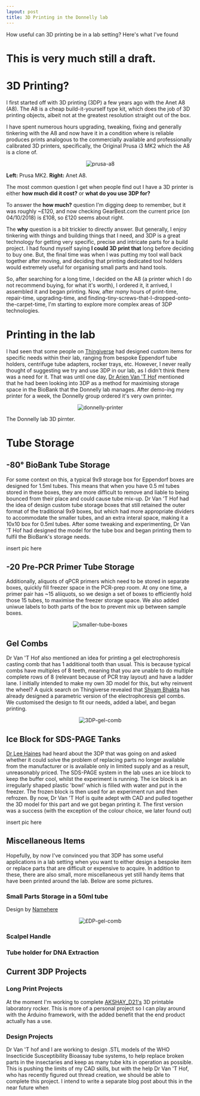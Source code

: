 ```yaml
---
layout: post
title: 3D Printing in the Donnelly lab
---
```


How useful can 3D printing be in a lab setting? Here's what I've found

# This is very much still a draft.

# 3D Printing?

I first started off with 3D printing (3DP) a few years ago with the Anet A8 (A8). The A8 is a cheap build-it-yourself type kit, which does the job of 3D printing objects, albeit not at the greatest resolution straight out of the box. 

I have spent numerous hours upgrading, tweaking, fixing and generally tinkering with the A8 and now have it in a condition where is reliable produces prints analogous to the commercially available and professionally calibrated 3D printers, specifically, the Original Prusa i3 MK2 which the A8 is a clone of.

<p align="center">
  <img src="/images/prusa-a8.jpg" alt="prusa-a8"/>
</p>

**Left:** Prusa MK2. **Right:** Anet A8.

The most common question I get when people find out I have a 3D printer is either **how much did it cost?** or **what do you use 3DP for?**

To answer the **how much?** question I'm digging deep to remember, but it was roughly ~£120, and now checking GearBest.com the current price (on 04/10/2018) is £108, so £120 seems about right. 

The **why** question is a bit trickier to directly answer. But generally, I enjoy tinkering with things and building things that I need, and 3DP is a great technology for getting very specific, precise and intricate parts for a build project. I had found myself saying **I could 3D print that** long before deciding to buy one. But, the final time was when I was putting my tool wall back together after moving, and deciding that printing dedicated tool holders would extremely useful for organising small parts and hand tools. 

So, after searching for a long time, I decided on the A8 (a printer which I do not recommend buying, for what it's worth), I ordered it, it arrived, I assembled it and began printing. Now, after _many_ hours of print-time, repair-time, upgrading-time, and finding-tiny-screws-that-I-dropped-onto-the-carpet-time, I'm starting to explore more complex areas of 3DP technologies. 

# Printing in the lab

I had seen that some people on [Thingiverse](http://thingiverse.com) had designed custom items for specific needs within their lab, ranging from bespoke Eppendorf tube holders, centrifuge tube adapters, rocker trays, etc. However, I never really thought of suggesting we try and use 3DP in our lab, as I didn't think there was a need for it. That was until one day, [Dr Arjen Van 'T Hof](https://www.lstmed.ac.uk/about/people) mentioned that he had been looking into 3DP as a method for maximising storage space in the BioBank that the Donnelly lab manages. After demo-ing my printer for a week, the Donnelly group ordered it's very own printer.

<p align="center">
  <img src="/images/donnelly-printer.JPG" alt="donnelly-printer"/>
</p>
The Donnelly lab 3D pirnter.

# Tube Storage

## -80&deg; BioBank Tube Storage
For some context on this, a typical 9x9 storage box for Eppendorf boxes are designed for 1.5ml tubes. This means that when you have 0.5 ml tubes stored in these boxes, they are more difficult to remove and liable to being bounced from their place and could cause tube mix-up. Dr Van 'T Hof had the idea of design custom tube storage boxes that still retained the outer format of the traditional 9x9 boxes, but which had more appropriate dividers to accommodate the smaller tubes, and an extra interal space, making it a 10x10 box for 0.5ml tubes. After some tweaking and experimenting, Dr Van 'T Hof had designed the model for the tube box and began printing them to fulfil the BioBank's storage needs.

insert pic here

## -20 Pre-PCR Primer Tube Storage

Additionally, aliquots of qPCR primers which need to be stored in separate boxes, quickly fill freezer space in the PCR-prep room. At ony one time, a primer pair has ~15 aliiquots, so we design a set of boxes to efficiently hold those 15 tubes, to maximise the freezer storage space. We also added uniwue labels to both parts of the box to prevent mix up between sample boxes. 

<p align="center">
  <img src="/images/pcr-tube-box.jpg" alt="smaller-tube-boxes"/>
</p>

## Gel Combs

Dr Van 'T Hof also mentioned an idea for printing a gel electrophoresis casting comb that has 1 additional tooth than usual. This is because typical combs have multiples of 8 teeth, meaning that you are unable to do multiple complete rows of 8 (relevant because of PCR tray layout) and have a ladder lane. I initially intended to make my own 3D model for this, but why reinvent the wheel? A quick search on Thingiverse revealed that [Shyam Bhakta](https://www.thingiverse.com/shyambhakta/about) has already designed a parametric version of the electrophoresis gel combs. We customised the design to fit our needs, added a label, and began printing. 

<p align="center">
  <img src="/images/3dp-gel-comb.jpg" alt="3DP-gel-comb"/>
</p>

## Ice Block for SDS-PAGE Tanks

[Dr Lee Haines](https://www.lstmed.ac.uk/about/people/dr-lee-haines) had heard about the 3DP that was going on and asked whether it could solve the problem of replacing parts no longer available from the manufacturer or is available only in limited supply and as a result, unreasonably priced. The SDS-PAGE system in the lab uses an ice block to keep the buffer cool, whilst the experiment is running. The ice block is an irregularly shaped plastic 'bowl' which is filled with water and put in the freezer. The frozen block is then used for an experiment run and then refrozen. By now, Dr Van 'T Hof is quite adept with CAD and pulled together the 3D model for this part and we got began printing it. The first version was a success (with the exception of the colour choice, we later found out)

insert pic here 

## Miscellaneous Items

Hopefully, by now I've convinced you that 3DP has some useful applications in a lab setting when you want to either design a bespoke item or replace parts that are difficult or expensive to acquire. In addition to these, there are also small, more miscellaneous yet still handy items that have been printed around the lab. Below are some pictures.

### Small Parts Storage in a 50ml tube

Design by [Namehere](https://www.thingiverse.com/)

<p align="center">
  <img src="/images/3dp-part-storage-open.jpg" alt="£DP-gel-comb"/>
</p>

### Scalpel Handle

### Tube holder for DNA Extraction

## Current 3DP Projects

### Long Print Projects 
At the moment I'm working to complete [AKSHAY_D21's](https://www.thingiverse.com/thing:2948680) 3D printable laboratory rocker. This is more of a personal project so I can play around with the Arduino framework, with the added benefit that the end product actually has a use. 

### Design Projects 
Dr Van 'T hof and I are working to design .STL models of the WHO Insecticide Susceptibility Bioassay tube systems, to help replace broken parts in the insectaries and keep as many tube kits in operation as possible. This is pushing the limits of my CAD skills, but with the help Dr Van 'T Hof, who has recently figured out thread creation, we should be able to complete this project. I intend to write a separate blog post about this in the near future when 
